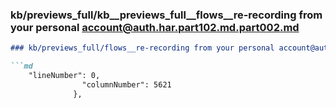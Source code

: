 ### kb/previews_full/kb__previews_full__flows__re-recording from your personal account@auth.har.part102.md.part002.md

```md
### kb/previews_full/flows__re-recording from your personal account@auth.har.part102.md (part 002)

```md
    "lineNumber": 0,
                "columnNumber": 5621
              },
   
```

```

```
